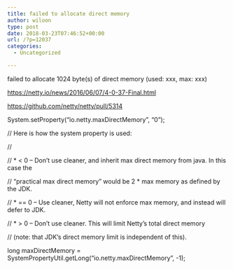 ```yaml
---
title: failed to allocate direct memory
author: wiloon
type: post
date: 2018-03-23T07:46:52+00:00
url: /?p=12037
categories:
  - Uncategorized

---
```

failed to allocate 1024 byte(s) of direct memory (used: xxx, max: xxx)

https://netty.io/news/2016/06/07/4-0-37-Final.html
  
https://github.com/netty/netty/pull/5314

System.setProperty(&#8220;io.netty.maxDirectMemory&#8221;, &#8220;0&#8221;);

// Here is how the system property is used:
          
//
          
// * < 0 &#8211; Don&#8217;t use cleaner, and inherit max direct memory from java. In this case the
          
// &#8220;practical max direct memory&#8221; would be 2 * max memory as defined by the JDK.
          
// * == 0 &#8211; Use cleaner, Netty will not enforce max memory, and instead will defer to JDK.
          
// * > 0 &#8211; Don&#8217;t use cleaner. This will limit Netty&#8217;s total direct memory
          
// (note: that JDK&#8217;s direct memory limit is independent of this).
          
long maxDirectMemory = SystemPropertyUtil.getLong(&#8220;io.netty.maxDirectMemory&#8221;, -1);